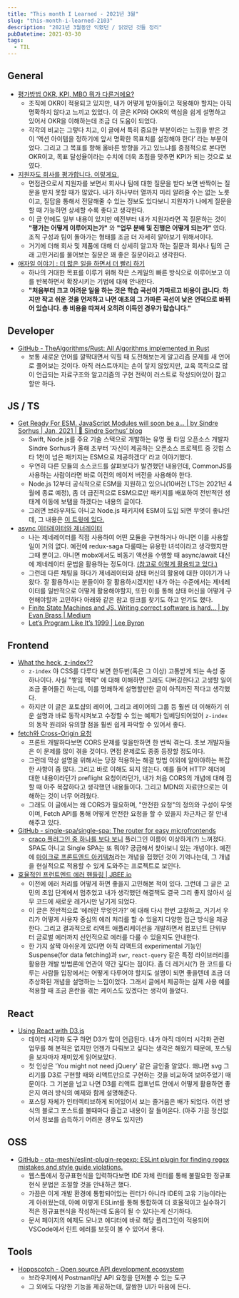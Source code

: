 ```yaml
---
title: "This month I Learned - 2021년 3월"
slug: "this-month-i-learned-2103"
description: "2021년 3월동안 익혔던 / 읽었던 것들 정리"
pubDatetime: 2021-03-30
tags:
  - TIL
---
```


## General

- [평가방법 OKR, KPI, MBO 뭐가 다른거에요?](https://brunch.co.kr/@ywkim36/41)
  - 조직에 OKR이 적용되고 있지만, 내가 어떻게 받아들이고 적용해야 할지는 아직 명확하지 않다고 느끼고 있었다. 이 글은 KPI와 OKR의 핵심을 쉽게 설명하고 있어서 OKR을 이해하는데 조금 더 도움이 되었다.
  - 각각의 비교는 그렇다 치고, 이 글에서 특히 중요한 부분이라는 느낌을 받은 것이 ‘액션 아이템을 정하기에 앞서 명확한 목표치를 설정해야 한다’ 라는 부분이었다. 그리고 그 목표를 향해 올바른 방향을 가고 있느냐를 중점적으로 본다면 OKR이고, 목표 달성율이라는 수치에 더욱 초점을 맞추면 KPI가 되는 것으로 보였다.
- [지원자도 회사를 평가합니다. 이렇게요.](https://brunch.co.kr/@goodgdg/142)
  - 면접관으로서 지원자를 보면서 회사나 팀에 대한 질문을 받다 보면 반짝이는 질문을 받지 못할 때가 많았다. 내가 하나부터 열까지 미리 알려줄 수는 없는 노릇이고, 질답을 통해서 전달해줄 수 있는 정보도 있다보니 지원자가 나에게 질문을 할 때 가능하면 상세할 수록 좋다고 생각한다.
  - 이 글 안에도 일부 내용이 있지만 예전부터 내가 지원자라면 꼭 질문하는 것이 **"평가는 어떻게 이루어지는가"** 와 **"업무 분배 및 진행은 어떻게 되는가"** 였다. 조직 구성과 팀이 돌아가는 형태를 조금 더 자세히 알아보기 위해서이다.
  - 거기에 더해 회사 및 제품에 대해 더 상세히 알고자 하는 질문과 회사나 팀의 근래 고민거리를 물어보는 질문은 꽤 좋은 질문이라고 생각한다.
- [애자일 이야기 : 더 많은 일을 하면서 더 빨리 하기](http://agile.egloos.com/1762301)
  - 하나의 거대한 목표를 이루기 위해 작은 스케일의 빠른 방식으로 이루어보고 이를 반복하면서 확장시키는 기법에 대해 안내한다.
  - **"처음부터 크고 어려운 일을 하는 것은 학습 곡선이 가파르고 비용이 큽니다. 하지만 작고 쉬운 것을 먼저하고 나면 애초의 그 가파른 곡선이 낮은 언덕으로 바뀌어 있습니다. 총 비용을 따져서 오히려 이득인 경우가 많습니다."**

## Developer

- [GitHub - TheAlgorithms/Rust: All Algorithms implemented in Rust](https://github.com/TheAlgorithms/Rust)
  - 보통 새로운 언어를 깔짝대면서 익힐 때 도전해보는게 알고리즘 문제를 새 언어로 풀어보는 것이다. 아직 러스트까지는 손이 닿지 않았지만, 교육 목적으로 많이 언급되는 자료구조와 알고리즘의 구현 전략이 러스트로 작성되어있어 참고할만 하다.

## JS / TS

- [Get Ready For ESM. JavaScript Modules will soon be a… | by Sindre Sorhus | Jan, 2021 | 🦄 Sindre Sorhus’ blog](https://blog.sindresorhus.com/get-ready-for-esm-aa53530b3f77)
  - Swift, Node.js를 주요 기술 스택으로 개발하는 유명 풀 타임 오픈소스 개발자 Sindre Sorhus가 올해 초부터 ‘자신이 제공하는 오픈소스 프로젝트 중 깃헙 스타 1천이 넘은 패키지는 ESM으로 제공하겠다’ 라고 이야기했다.
  - 우연히 다른 모듈의 소스코드를 살펴보다가 발견했던 내용인데, CommonJS를 사용하는 사람이라면 바로 이전의 메이저 버전을 사용해야 한다.
  - Node.js 12부터 공식적으로 ESM을 지원하고 있으니(10버전 LTS는 2021년 4월에 종료 예정), 좀 더 급진적으로 ESM으로만 패키지를 배포하여 전반적인 생태계 이동에 보탬을 하겠다는 내용의 글이다.
  - 그러면 브라우저도 아니고 Node.js 패키지에 ESM이 도입 되면 무엇이 좋냐인데, 그 내용은 [이 트윗에 있다.](https://twitter.com/sindresorhus/status/1349312503835054080?s=20)
- [async 이터레이터와 제너레이터](https://ko.javascript.info/async-iterators-generators)
  - 나는 제네레이터를 직접 사용하여 어떤 모듈을 구현하거나 아니면 이를 사용할 일이 거의 없다. 예전에 redux-saga 다룰때는 유용한 녀석이라고 생각했지만 그때 뿐이고. 아니면 mobx에서도 비동기 액션을 수행할 때 async/await 대신에 제네레이터 문법을 활용하는 정도이다. [(참고로 이렇게 활용되고 있다.)](https://github.com/mobxjs/mobx/blob/main/packages/mobx/src/api/flow.ts)
  - 그런데 다른 채팅을 하다가 제네레이터와 상태 머신의 활용에 대한 이야기가 나왔다. 잘 활용하시는 분들이야 잘 활용하시겠지만 내가 아는 수준에서는 제네레이터를 일반적으로 어떻게 활용해야할지, 또한 이를 통해 상태 머신을 어떻게 구현해야할까 고민하다 아래와 같은 참고 링크를 찾기도 하고 얻기도 했다.
  - [Finite State Machines and JS. Writing correct software is hard… | by Evan Brass | Medium](https://evan-brass.medium.com/finite-state-machines-and-js-c9b55fc3f8f9)
  - [Let’s Program Like It’s 1999 | Lee Byron](https://www.youtube.com/watch?v=vG8WpLr6y_U&t=1861s)

## Frontend

- [What the heck, z-index??](https://www.joshwcomeau.com/css/stacking-contexts/)
  - `z-index` 야 CSS를 다루다 보면 한두번(혹은 그 이상) 고통받게 되는 속성 중 하나이다. 사실 "쌓임 맥락" 에 대해 이해하면 그래도 디버깅한다고 고생할 일이 조금 줄어들긴 하는데, 이를 명쾌하게 설명할만한 글이 아직까진 적다고 생각했다.
  - 하지만 이 글은 포토샵의 레이어, 그리고 레이어의 그룹 등 훨씬 더 이해하기 쉬운 설명과 바로 동작시켜보고 수정할 수 있는 예제가 임베딩되어있어 `z-index` 의 동작 원리와 유의할 점을 훨씬 쉽게 파악할 수 있어서 좋다.
- [fetch와 Cross-Origin 요청](https://ko.javascript.info/fetch-crossorigin)
  - 프론트 개발하다보면 CORS 문제를 잊을만하면 한 번씩 겪는다. 초보 개발자들은 이 문제를 많이 겪을 것이다. 면접 문제로도 종종 등장할 정도이다.
  - 그런데 막상 설명을 위해서는 당장 적용하는 해결 방법 이외에 알아야하는 복잡한 사항이 좀 많다. 그리고 바로 이해도 되지 않는다. 예를 들어 HTTP 헤더에 대한 내용이라던가 preflight 요청이라던가, 내가 처음 CORS의 개념에 대해 접할 때 아주 복잡하다고 생각했던 내용들이다. 그리고 MDN의 자료만으로는 이해하는 것이 너무 어려웠다.
  - 그래도 이 글에서는 왜 CORS가 필요하며, "안전한 요청"의 정의와 구성이 무엇이며, Fetch API를 통해 어떻게 안전한 요청을 할 수 있을지 차근차근 잘 안내해주고 있다.
- [GitHub - single-spa/single-spa: The router for easy microfrontends](https://github.com/single-spa/single-spa)
  - [craco 플러그인 중 하나를 보다 보니](https://github.com/hasanayan/craco-plugin-single-spa-application) 플러그인 이름이 이상하게(?) 느껴졌다. SPA도 아니고 Single SPA는 또 뭐야? 궁금해서 찾아보니 있는 개념이다. 예전에 [마이크로 프론트엔드 아키텍쳐](https://micro-frontends.org)라는 개념을 접했던 것이 기억나는데, 그 개념을 현실적으로 적용할 수 있게 도와주는 프로젝트로 보인다.
- [효율적인 프런트엔드 에러 핸들링 | JBEE.io](https://jbee.io/react/error-declarative-handling-0/)
  - 이전에 에러 처리를 어떻게 하면 좋을지 고민해본 적이 있다. 그런데 그 글은 고민의 초입 단계에서 멈추었고 내가 생각했던 해결책도 결국 그리 좋지 않아서 실무 코드에 새로운 레거시만 남기게 되었다.
  - 이 글은 전반적으로 ‘에러란 무엇인가?’ 에 대해 다시 한번 고찰하고, 거기서 우리가 어떻게 사용자 중심의 에러 처리를 할 수 있을지 다양한 접근 방식을 제공한다. 그리고 결과적으로 리액트 애플리케이션을 개발하면서 컴포넌트 단위부터 글로벌 에러까지 선언적으로 에러를 다룰 수 있을지도 안내한다.
  - 한 가지 살짝 아쉬운게 있다면 아직 리액트의 experimental 기능인 Suspense(for data fetching)과 `swr`, `react-query` 같은 특정 라이브러리를 활용한 개발 방법론에 연관이 약간 깊다는 점이다. 좀 더 레거시(?) 한 코드를 다루는 사람들 입장에서는 어떻게 다루어야 할지도 설명이 되면 좋을텐데 조금 더 추상화된 개념을 설명하는 느낌이었다. 그래서 글에서 제공하는 실제 사용 예를 적용할 때 조금 혼란을 겪는 케이스도 있겠다는 생각이 들었다.

## React

- [Using React with D3.js](https://wattenberger.com/blog/react-and-d3)
  - 데이터 시각화 도구 하면 D3가 많이 언급된다. 내가 아직 데이터 시각화 관련 업무를 해 본적은 없지만 언젠가 다뤄보고 싶다는 생각은 해왔기 때문에, 포스팅을 보자마자 재미있게 읽어보았다.
  - 첫 인상은 'You might not need jQuery' 같은 글인줄 알았다. 왜냐면 svg 그리기를 D3로 구현할 때와 리액트만으로 구현하는 것을 비교하여 보여주었기 때문이다. 그 기본을 넘고 나면 D3를 리액트 컴포넌트 안에서 어떻게 활용하면 좋은지 여러 방식의 예제와 함께 설명해준다.
  - 포스팅 자체가 인터렉티브하게 되어있어서 보는 즐거움은 배가 되었다. 이런 방식의 블로그 포스트를 볼때마다 즐겁고 내용이 잘 들어온다. (아주 가끔 정신없어서 정보를 습득하기 어려운 경우도 있지만)

## OSS

- [GitHub - ota-meshi/eslint-plugin-regexp: ESLint plugin for finding regex mistakes and style guide violations.](https://github.com/ota-meshi/eslint-plugin-regexp)
  - 웹스톰에서 정규표현식을 입력하다보면 IDE 자체 린터를 통해 불필요한 정규표현식 문법은 조절할 것을 안내하곤 했다.
  - 가끔은 이게 개발 환경에 통합되어있는 린터가 아니라 IDE의 고유 기능이라는게 아쉬웠는데, 아예 이렇게 ESLint를 통해 통합하여 더 효율적이고 실수하기 적은 정규표현식을 작성하는데 도움이 될 수 있다는게 신기하다.
  - 문서 페이지의 예제도 모나코 에디터에 바로 해당 플러그인이 적용되어 VSCode에서 린트 에러를 보듯이 볼 수 있어서 좋다.

## Tools

- [Hoppscotch - Open source API development ecosystem](https://hoppscotch.io/)
  - 브라우저에서 Postman마냥 API 요청을 던져볼 수 있는 도구
  - 그 외에도 다양한 기능을 제공하는데, 깔쌈한 UI가 마음에 든다.
